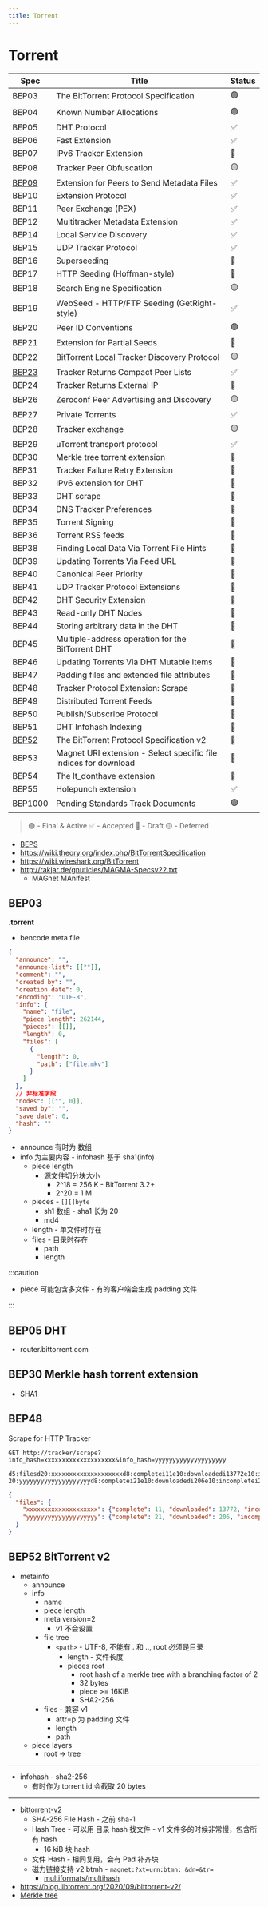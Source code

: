 ```yaml
---
title: Torrent
---
```


# Torrent

| Spec    | Title                                                            | Status |
| ------- | ---------------------------------------------------------------- | ------ |
| BEP03   | The BitTorrent Protocol Specification                            | 🟢     |
| BEP04   | Known Number Allocations                                         | 🟢     |
| BEP05   | DHT Protocol                                                     | ✅     |
| BEP06   | Fast Extension                                                   | ✅     |
| BEP07   | IPv6 Tracker Extension                                           | 📝     |
| BEP08   | Tracker Peer Obfuscation                                         | 🟡     |
| [BEP09] | Extension for Peers to Send Metadata Files                       | ✅     |
| BEP10   | Extension Protocol                                               | ✅     |
| BEP11   | Peer Exchange (PEX)                                              | ✅     |
| BEP12   | Multitracker Metadata Extension                                  | ✅     |
| BEP14   | Local Service Discovery                                          | ✅     |
| BEP15   | UDP Tracker Protocol                                             | ✅     |
| BEP16   | Superseeding                                                     | 📝     |
| BEP17   | HTTP Seeding (Hoffman-style)                                     | 📝     |
| BEP18   | Search Engine Specification                                      | 🟡     |
| BEP19   | WebSeed - HTTP/FTP Seeding (GetRight-style)                      | ✅     |
| BEP20   | Peer ID Conventions                                              | 🟢     |
| BEP21   | Extension for Partial Seeds                                      | 📝     |
| BEP22   | BitTorrent Local Tracker Discovery Protocol                      | 🟡     |
| [BEP23] | Tracker Returns Compact Peer Lists                               | ✅     |
| BEP24   | Tracker Returns External IP                                      | 📝     |
| BEP26   | Zeroconf Peer Advertising and Discovery                          | 🟡     |
| BEP27   | Private Torrents                                                 | ✅     |
| BEP28   | Tracker exchange                                                 | 🟡     |
| BEP29   | uTorrent transport protocol                                      | ✅     |
| BEP30   | Merkle tree torrent extension                                    | 📝     |
| BEP31   | Tracker Failure Retry Extension                                  | 📝     |
| BEP32   | IPv6 extension for DHT                                           | 📝     |
| BEP33   | DHT scrape                                                       | 📝     |
| BEP34   | DNS Tracker Preferences                                          | 📝     |
| BEP35   | Torrent Signing                                                  | 📝     |
| BEP36   | Torrent RSS feeds                                                | 📝     |
| BEP38   | Finding Local Data Via Torrent File Hints                        | 📝     |
| BEP39   | Updating Torrents Via Feed URL                                   | 📝     |
| BEP40   | Canonical Peer Priority                                          | 📝     |
| BEP41   | UDP Tracker Protocol Extensions                                  | 📝     |
| BEP42   | DHT Security Extension                                           | 📝     |
| BEP43   | Read-only DHT Nodes                                              | 📝     |
| BEP44   | Storing arbitrary data in the DHT                                | 📝     |
| BEP45   | Multiple-address operation for the BitTorrent DHT                | 📝     |
| BEP46   | Updating Torrents Via DHT Mutable Items                          | 📝     |
| BEP47   | Padding files and extended file attributes                       | 📝     |
| BEP48   | Tracker Protocol Extension: Scrape                               | 📝     |
| BEP49   | Distributed Torrent Feeds                                        | 📝     |
| BEP50   | Publish/Subscribe Protocol                                       | 📝     |
| BEP51   | DHT Infohash Indexing                                            | 📝     |
| [BEP52] | The BitTorrent Protocol Specification v2                         | 📝     |
| BEP53   | Magnet URI extension - Select specific file indices for download | 📝     |
| BEP54   | The lt_donthave extension                                        | 📝     |
| BEP55   | Holepunch extension                                              | ✅     |
| BEP1000 | Pending Standards Track Documents                                | 🟢     |

> 🟢 - Final & Active
> ✅ - Accepted
> 📝 - Draft
> 🟡 - Deferred

- [BEPS](http://bittorrent.org/beps/bep_0000.html)
- https://wiki.theory.org/index.php/BitTorrentSpecification
- https://wiki.wireshark.org/BitTorrent
- http://rakjar.de/gnuticles/MAGMA-Specsv22.txt
  - MAGnet MAnifest

[bep09]: ./magnet.md
[bep23]: http://bittorrent.org/beps/bep_0023.html
[bep52]: http://bittorrent.org/beps/bep_0052.html

## BEP03

**.torrent**

- bencode meta file

```json title="metainfo.json"
{
  "announce": "",
  "announce-list": [[""]],
  "comment": "",
  "created by": "",
  "creation date": 0,
  "encoding": "UTF-8",
  "info": {
    "name": "file",
    "piece length": 262144,
    "pieces": [[]],
    "length": 0,
    "files": [
      {
        "length": 0,
        "path": ["file.mkv"]
      }
    ]
  },
  // 非标准字段
  "nodes": [["", 0]],
  "saved by": "",
  "save date": 0,
  "hash": ""
}
```

- announce 有时为 数组
- info 为主要内容 - infohash 基于 sha1(info)
  - piece length
    - 源文件切分块大小
      - 2^18 = 256 K - BitTorrent 3.2+
      - 2^20 = 1 M
  - pieces - `[][]byte`
    - sh1 数组 - sha1 长为 20
    - md4
  - length - 单文件时存在
  - files - 目录时存在
    - path
    - length

:::caution

- piece 可能包含多文件 - 有的客户端会生成 padding 文件

:::

## BEP05 DHT

- router.bittorrent.com

## BEP30 Merkle hash torrent extension

- SHA1


## BEP48

Scrape for HTTP Tracker

```http
GET http://tracker/scrape?info_hash=xxxxxxxxxxxxxxxxxxxx&info_hash=yyyyyyyyyyyyyyyyyyyy
```

```pre title="bencode"
d5:filesd20:xxxxxxxxxxxxxxxxxxxxd8:completei11e10:downloadedi13772e10:incompletei19e
20:yyyyyyyyyyyyyyyyyyyyd8:completei21e10:downloadedi206e10:incompletei20eee
```

```json
{
  "files": {
    "xxxxxxxxxxxxxxxxxxxx": {"complete": 11, "downloaded": 13772, "incomplete": 19},
    "yyyyyyyyyyyyyyyyyyyy": {"complete": 21, "downloaded": 206, "incomplete": 20}
  }
}
```

## BEP52 BitTorrent v2

- metainfo
  - announce
  - info
    - name
    - piece length
    - meta version=2
      - v1 不会设置
    - file tree
      - `<path>` - UTF-8, 不能有 . 和 .., root 必须是目录
        - length - 文件长度
        - pieces root
          - root hash of a merkle tree with a branching factor of 2
          - 32 bytes
          - piece >= 16KiB
          - SHA2-256
    - files - 兼容 v1
      - attr=p 为 padding 文件
      - length
      - path
  - piece layers
    - root -> tree

---

- infohash - sha2-256
  - 有时作为 torrent id 会截取 20 bytes

---

- [bittorrent-v2](https://newshimalaya.com/2020/09/07/bittorrent-v2)
  - SHA-256 File Hash - 之前 sha-1
  - Hash Tree - 可以用 目录 hash 找文件 - v1 文件多的时候非常慢，包含所有 hash
    - 16 kiB 块 hash
  - 文件 Hash - 相同复用，会有 Pad 补齐块
  - 磁力链接支持 v2 btmh - `magnet:?xt=urn:btmh: &dn=&tr=`
    - [multiformats/multihash](https://github.com/multiformats/multihash)
- https://blog.libtorrent.org/2020/09/bittorrent-v2/
- [Merkle tree](https://en.wikipedia.org/wiki/Merkle_tree)
